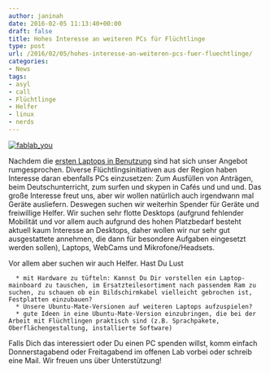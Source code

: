 ```yaml
---
author: janinah
date: 2016-02-05 11:13:40+00:00
draft: false
title: Hohes Interesse an weiteren PCs für Flüchtlinge
type: post
url: /2016/02/05/hohes-interesse-an-weiteren-pcs-fuer-fluechtlinge/
categories:
- News
tags:
- asyl
- call
- Flüchtlinge
- Helfer
- linux
- nerds
---
```


[![fablab_you](https://www.fablab-neckar-alb.org/wp-content/uploads/2016/02/fablab_you.png)
](https://www.fablab-neckar-alb.org/wp-content/uploads/2016/02/fablab_you.png)

Nachdem die [ersten Laptops in Benutzung](https://www.fablab-neckar-alb.org/?p=754) sind hat sich unser Angebot rumgesprochen. Diverse Flüchtlingsinitiativen aus der Region haben Interesse daran ebenfalls PCs einzusetzen: Zum Ausfüllen von Anträgen, beim Deutschunterricht, zum surfen und skypen in Cafés und und und. Das große Interesse freut uns, aber wir wollen natürlich auch irgendwann mal Geräte ausliefern. Deswegen suchen wir weiterhin Spender für Geräte und freiwillige Helfer. Wir suchen sehr flotte Desktops (aufgrund fehlender Mobilität und vor allem auch aufgrund des hohen Platzbedarf besteht aktuell kaum Interesse an Desktops, daher wollen wir nur sehr gut ausgestattete annehmen, die dann für besondere Aufgaben eingesetzt werden sollen), Laptops, WebCams und Mikrofone/Headsets.

Vor allem aber suchen wir auch Helfer. Hast Du Lust



	  * mit Hardware zu tüfteln: Kannst Du Dir vorstellen ein Laptop-mainboard zu tauschen, im Ersatzteilesortiment nach passendem Ram zu suchen, zu schauen ob ein Bildschirmkabel vielleicht gebrochen ist, Festplatten einzubauen?
	  * Unsere Ubuntu-Mate-Versionen auf weiteren Laptops aufzuspielen?
	  * gute Ideen in eine Ubuntu-Mate-Version einzubringen, die bei der Arbeit mit Flüchtlingen praktisch sind (z.B. Sprachpakete, Oberflächengestaltung, installierte Software)

Falls Dich das interessiert oder Du einen PC spenden willst, komm einfach Donnerstagabend oder Freitagabend im offenen Lab vorbei oder schreib eine Mail. Wir freuen uns über Unterstützung!
